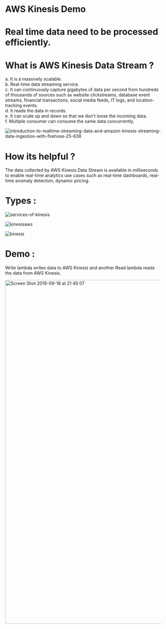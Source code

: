 # AWS Kinesis Demo

# Real time data need to be processed efficiently.

# What is AWS Kinesis Data Stream ?
a. It is a massively scalable.\
b. Real-time data streaming service.\
c. It can continuously capture gigabytes of data per second from hundreds of thousands of sources such as website clickstreams, database event streams, financial transactions, social media feeds, IT logs, and location-tracking events.\
d. It reads the data in records.\
e. It can scale up and down so that we don't loose the incoming data.\
f. Multiple consumer can consume the same data concurrently.

![introduction-to-realtime-streaming-data-and-amazon-kinesis-streaming-data-ingestion-with-firehose-25-638](https://user-images.githubusercontent.com/30971809/65378600-fa20eb80-dcba-11e9-9444-1bbc11867473.jpg)


# How its helpful ?
The data collected by AWS Kinesis Data Stream is available in milliseconds to enable real-time analytics use cases such as real-time dashboards, real-time anomaly detection, dynamic pricing.

# Types :

![services-of-kinesis](https://user-images.githubusercontent.com/30971809/65175591-68637500-da53-11e9-9c88-c305bef7a721.png)

![kinesisaws](https://user-images.githubusercontent.com/30971809/65072983-3938ff00-d992-11e9-9077-4caa6667a2a4.png)

![kinesis](https://user-images.githubusercontent.com/30971809/65073092-6ab1ca80-d992-11e9-871e-26eb962f4b70.png)

# Demo :
Write lambda writes data to AWS Kinesis and another Read lambda reads the data from AWS Kinesis.

<img width="1105" alt="Screen Shot 2019-09-18 at 21 49 07" src="https://user-images.githubusercontent.com/30971809/65180912-36a3db80-da5e-11e9-8d2f-16bc83992e13.png">



